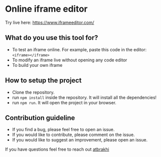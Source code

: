 # Online iframe editor
Try live here: https://www.iframeeditor.com/


## What do you use this tool for?
- To test an iframe online. For example, paste this code in the editor: `<iframe></iframe>`
- To modify an iframe live without opening any code editor
- To build your own iframe

## How to setup the project

- Clone the repository.
- run `npm install` inside the repository. It will install all the dependencies!
- run `npm run`. It will open the project in your browser.


## Contribution guideline
- If you find a bug, please feel free to open an issue. 
- If you would like to contribute, please comment on the issue.
- If you would like to suggest an improvement, please open an issue.

If you have questions feel free to reach out [atbrakhi](https://twitter.com/atbrakhi)
